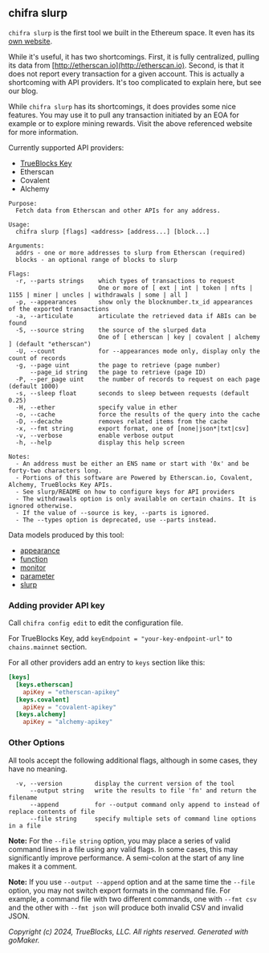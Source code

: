 ## chifra slurp

`chifra slurp` is the first tool we built in the Ethereum space. It even has its [own website](http://ethslurp.com).

While it's useful, it has two shortcomings. First, it is fully centralized, pulling its data from
[http://etherscan.io](http://etherscan.io). Second, is that it does not report every transaction
for a given account. This is actually a shortcoming with API providers. It's too complicated to explain
here, but see our blog.

While `chifra slurp` has its shortcomings, it does provides some nice features. You may use it to pull
any transaction initiated by an EOA for example or to explore mining rewards. Visit the above
referenced website for more information.

Currently supported API providers:
- [TrueBlocks Key](https://key.trueblocks.io)
- Etherscan
- Covalent
- Alchemy

```[plaintext]
Purpose:
  Fetch data from Etherscan and other APIs for any address.

Usage:
  chifra slurp [flags] <address> [address...] [block...]

Arguments:
  addrs - one or more addresses to slurp from Etherscan (required)
  blocks - an optional range of blocks to slurp

Flags:
  -r, --parts strings    which types of transactions to request
                         One or more of [ ext | int | token | nfts | 1155 | miner | uncles | withdrawals | some | all ]
  -p, --appearances      show only the blocknumber.tx_id appearances of the exported transactions
  -a, --articulate       articulate the retrieved data if ABIs can be found
  -S, --source string    the source of the slurped data
                         One of [ etherscan | key | covalent | alchemy ] (default "etherscan")
  -U, --count            for --appearances mode only, display only the count of records
  -g, --page uint        the page to retrieve (page number)
      --page_id string   the page to retrieve (page ID)
  -P, --per_page uint    the number of records to request on each page (default 1000)
  -s, --sleep float      seconds to sleep between requests (default 0.25)
  -H, --ether            specify value in ether
  -o, --cache            force the results of the query into the cache
  -D, --decache          removes related items from the cache
  -x, --fmt string       export format, one of [none|json*|txt|csv]
  -v, --verbose          enable verbose output
  -h, --help             display this help screen

Notes:
  - An address must be either an ENS name or start with '0x' and be forty-two characters long.
  - Portions of this software are Powered by Etherscan.io, Covalent, Alchemy, TrueBlocks Key APIs.
  - See slurp/README on how to configure keys for API providers
  - The withdrawals option is only available on certain chains. It is ignored otherwise.
  - If the value of --source is key, --parts is ignored.
  - The --types option is deprecated, use --parts instead.
```

Data models produced by this tool:

- [appearance](/data-model/accounts/#appearance)
- [function](/data-model/other/#function)
- [monitor](/data-model/accounts/#monitor)
- [parameter](/data-model/other/#parameter)
- [slurp](/data-model/other/#slurp)

### Adding provider API key
Call `chifra config edit` to edit the configuration file.

For TrueBlocks Key, add `keyEndpoint = "your-key-endpoint-url"` to `chains.mainnet` section.

For all other providers add an entry to `keys` section like this:
```toml
[keys]
  [keys.etherscan]
    apiKey = "etherscan-apikey"
  [keys.covalent]
    apiKey = "covalent-apikey"
  [keys.alchemy]
    apiKey = "alchemy-apikey"
```

### Other Options

All tools accept the following additional flags, although in some cases, they have no meaning.

```[plaintext]
  -v, --version         display the current version of the tool
      --output string   write the results to file 'fn' and return the filename
      --append          for --output command only append to instead of replace contents of file
      --file string     specify multiple sets of command line options in a file
```

**Note:** For the `--file string` option, you may place a series of valid command lines in a file using any
valid flags. In some cases, this may significantly improve performance. A semi-colon at the start
of any line makes it a comment.

**Note:** If you use `--output --append` option and at the same time the `--file` option, you may not switch
export formats in the command file. For example, a command file with two different commands, one with `--fmt csv`
and the other with `--fmt json` will produce both invalid CSV and invalid JSON.

*Copyright (c) 2024, TrueBlocks, LLC. All rights reserved. Generated with goMaker.*

